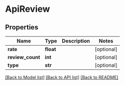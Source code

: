 # ApiReview

## Properties
Name | Type | Description | Notes
------------ | ------------- | ------------- | -------------
**rate** | **float** |  | [optional] 
**review_count** | **int** |  | [optional] 
**type** | **str** |  | [optional] 

[[Back to Model list]](../README.md#documentation-for-models) [[Back to API list]](../README.md#documentation-for-api-endpoints) [[Back to README]](../README.md)


